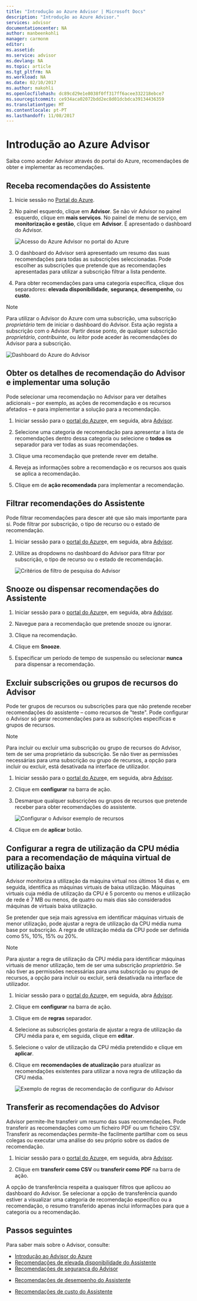 ```yaml
---
title: "Introdução ao Azure Advisor | Microsoft Docs"
description: "Introdução ao Azure Advisor."
services: advisor
documentationcenter: NA
author: manbeenkohli
manager: carmonm
editor: 
ms.assetid: 
ms.service: advisor
ms.devlang: NA
ms.topic: article
ms.tgt_pltfrm: NA
ms.workload: NA
ms.date: 02/10/2017
ms.author: makohli
ms.openlocfilehash: dc89cd29e1e8038f0ff317ff6acee332218ebce7
ms.sourcegitcommit: ce934aca02072bdd2ec8d01dcbdca39134436359
ms.translationtype: MT
ms.contentlocale: pt-PT
ms.lasthandoff: 11/08/2017
---
```

# <a name="get-started-with-azure-advisor"></a>Introdução ao Azure Advisor

Saiba como aceder Advisor através do portal do Azure, recomendações de obter e implementar as recomendações.

## <a name="get-advisor-recommendations"></a>Receba recomendações do Assistente

1. Inicie sessão no [Portal do Azure](https://portal.azure.com).

2. No painel esquerdo, clique em **Advisor**.  Se não vir Advisor no painel esquerdo, clique em **mais serviços**.  No painel de menu de serviço, em **monitorização e gestão**, clique em **Advisor**.
 É apresentado o dashboard do Advisor.

   ![Acesso do Azure Advisor no portal do Azure](./media/advisor-get-started/advisor-portal-menu.png) 

4. O dashboard do Advisor será apresentado um resumo das suas recomendações para todas as subscrições seleccionadas.  Pode escolher as subscrições que pretende que as recomendações apresentadas para utilizar a subscrição filtrar a lista pendente.

5. Para obter recomendações para uma categoria específica, clique dos separadores: **elevada disponibilidade**, **segurança**, **desempenho**, ou **custo**.
 
> [!NOTE]
> Para utilizar o Advisor do Azure com uma subscrição, uma subscrição *proprietário* tem de iniciar o dashboard do Advisor.  Esta ação regista a subscrição com o Advisor.  Partir desse ponto, de qualquer subscrição *proprietário*, *contribuinte*, ou *leitor* pode aceder às recomendações do Advisor para a subscrição.  

  ![Dashboard do Azure do Advisor](./media/advisor-overview/advisor-dashboard.png)

## <a name="get-advisor-recommendation-details-and-implement-a-solution"></a>Obter os detalhes de recomendação do Advisor e implementar uma solução

Pode selecionar uma recomendação no Advisor para ver detalhes adicionais – por exemplo, as ações de recomendação e os recursos afetados – e para implementar a solução para a recomendação.  

1. Iniciar sessão para o [portal do Azure](https://portal.azure.com)e, em seguida, abra [Advisor](https://aka.ms/azureadvisordashboard).

2. Selecione uma categoria de recomendação para apresentar a lista de recomendações dentro dessa categoria ou selecione o **todos os** separador para ver todas as suas recomendações.

3. Clique uma recomendação que pretende rever em detalhe.

4. Reveja as informações sobre a recomendação e os recursos aos quais se aplica a recomendação.

5. Clique em de **ação recomendada** para implementar a recomendação.

## <a name="filter-advisor-recommendations"></a>Filtrar recomendações do Assistente

Pode filtrar recomendações para descer até que são mais importante para si.  Pode filtrar por subscrição, o tipo de recurso ou o estado de recomendação.  

1. Iniciar sessão para o [portal do Azure](https://portal.azure.com)e, em seguida, abra [Advisor](https://aka.ms/azureadvisordashboard).

2.  Utilize as dropdowns no dashboard do Advisor para filtrar por subscrição, o tipo de recurso ou o estado de recomendação.

    ![Critérios de filtro de pesquisa do Advisor](./media/advisor-get-started/advisor-filters.png)

## <a name="snooze-or-dismiss-advisor-recommendations"></a>Snooze ou dispensar recomendações do Assistente

1. Iniciar sessão para o [portal do Azure](https://portal.azure.com)e, em seguida, abra [Advisor](https://aka.ms/azureadvisordashboard).

2. Navegue para a recomendação que pretende snooze ou ignorar.

3. Clique na recomendação.

4. Clique em **Snooze**. 

5. Especificar um período de tempo de suspensão ou selecionar **nunca** para dispensar a recomendação.

## <a name="exclude-subscriptions-or-resource-groups-from-advisor"></a>Excluir subscrições ou grupos de recursos do Advisor

Pode ter grupos de recursos ou subscrições para que não pretende receber recomendações do assistente – como recursos de "teste".  Pode configurar o Advisor só gerar recomendações para as subscrições específicas e grupos de recursos.

> [!NOTE]
> Para incluir ou excluir uma subscrição ou grupo de recursos do Advisor, tem de ser uma proprietário da subscrição.  Se não tiver as permissões necessárias para uma subscrição ou grupo de recursos, a opção para incluir ou excluir, está desativada na interface de utilizador.

1. Iniciar sessão para o [portal do Azure](https://portal.azure.com)e, em seguida, abra [Advisor](https://aka.ms/azureadvisordashboard).

2. Clique em **configurar** na barra de ação.

3. Desmarque qualquer subscrições ou grupos de recursos que pretende receber para obter recomendações do assistente.

    ![Configurar o Advisor exemplo de recursos](./media/advisor-get-started/advisor-configure-resources.png)

4. Clique em de **aplicar** botão.

## <a name="configure-the-average-cpu-utilization-rule-for-the-low-usage-virtual-machine-recommendation"></a>Configurar a regra de utilização da CPU média para a recomendação de máquina virtual de utilização baixa

Advisor monitoriza a utilização da máquina virtual nos últimos 14 dias e, em seguida, identifica as máquinas virtuais de baixa utilização. Máquinas virtuais cuja média de utilização da CPU é 5 porcento ou menos e utilização de rede é 7 MB ou menos, de quatro ou mais dias são considerados máquinas de virtuais baixa utilização.

Se pretender que seja mais agressiva em identificar máquinas virtuais de menor utilização, pode ajustar a regra de utilização da CPU média numa base por subscrição.  A regra de utilização média da CPU pode ser definida como 5%, 10%, 15% ou 20%.

> [!NOTE]
> Para ajustar a regra de utilização da CPU média para identificar máquinas virtuais de menor utilização, tem de ser uma subscrição *proprietário*.  Se não tiver as permissões necessárias para uma subscrição ou grupo de recursos, a opção para incluir ou excluir, será desativada na interface de utilizador. 

1. Iniciar sessão para o [portal do Azure](https://portal.azure.com)e, em seguida, abra [Advisor](https://aka.ms/azureadvisordashboard).

2. Clique em **configurar** na barra de ação.

3. Clique em de **regras** separador.

4. Selecione as subscrições gostaria de ajustar a regra de utilização da CPU média para e, em seguida, clique em **editar**.

5. Selecione o valor de utilização da CPU média pretendido e clique em **aplicar**.

6. Clique em **recomendações de atualização** para atualizar as recomendações existentes para utilizar a nova regra de utilização da CPU média. 

   ![Exemplo de regras de recomendação de configurar do Advisor](./media/advisor-get-started/advisor-configure-rules.png)

## <a name="download-your-advisor-recommendations"></a>Transferir as recomendações do Advisor

Advisor permite-lhe transferir um resumo das suas recomendações.  Pode transferir as recomendações como um ficheiro PDF ou um ficheiro CSV.  Transferir as recomendações permite-lhe facilmente partilhar com os seus colegas ou executar uma análise do seu próprio sobre os dados de recomendação.

1. Iniciar sessão para o [portal do Azure](https://portal.azure.com)e, em seguida, abra [Advisor](https://aka.ms/azureadvisordashboard).

2. Clique em **transferir como CSV** ou **transferir como PDF** na barra de ação.

A opção de transferência respeita a quaisquer filtros que aplicou ao dashboard do Advisor.  Se selecionar a opção de transferência quando estiver a visualizar uma categoria de recomendação específico ou a recomendação, o resumo transferido apenas inclui informações para que a categoria ou a recomendação. 

## <a name="next-steps"></a>Passos seguintes

Para saber mais sobre o Advisor, consulte:
* [Introdução ao Advisor do Azure](advisor-overview.md)
* [Recomendações de elevada disponibilidade do Assistente](advisor-high-availability-recommendations.md)
* [Recomendações de segurança do Advisor](advisor-security-recommendations.md)
-  [Recomendações de desempenho do Assistente](advisor-performance-recommendations.md)
* [Recomendações de custo do Assistente](advisor-performance-recommendations.md)
